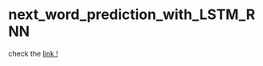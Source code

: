 # next_word_prediction_with_LSTM_RNN

check the [link !](https://nextwordpredictionwithlstmrnn-qzzrpl42t226t38hprs6t3.streamlit.app/)
